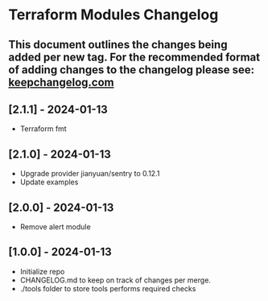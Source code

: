 # Terraform Modules Changelog

## This document outlines the changes being added per new tag. For the recommended format of adding changes to the changelog please see: [keepchangelog.com](https://keepachangelog.com/en/1.0.0/)

## [2.1.1] - 2024-01-13
* Terraform fmt

## [2.1.0] - 2024-01-13
* Upgrade provider jianyuan/sentry to 0.12.1
* Update examples

## [2.0.0] - 2024-01-13
* Remove alert module

## [1.0.0] - 2024-01-13

* Initialize repo
* CHANGELOG.md to keep on track of changes per merge.
* ./tools folder to store tools performs required checks
